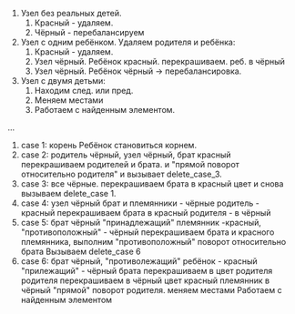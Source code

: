 1) Узел без реальных детей.
	1) Красный - удаляем.
	2) Чёрный - перебалансируем
2) Узел с одним ребёнком.
Удаляем родителя и ребёнка:
	1) Красный - удаляем.
	2) Узел чёрный. Ребёнок красный. перекрашиваем. реб. в чёрный
	3) Узел чёрный. Ребёнок чёрный -> перебалансировка.
3) Узел с двумя детьми:
	1) Находим след. или пред.
	2) Меняем местами
	3) Работаем с найденным элементом.

...
1) case 1: корень 
	Ребёнок становиться корнем.
2) case 2: 
	 родитель чёрный, 
	 узел чёрный, 
	 брат красный
перекрашиваем родителей и брата. 
и "прямой поворот относительно родителя" и вызывает delete_case_3.
3) case 3: все чёрные.
перекрашиваем брата в красный цвет и снова вызываем delete_case 1.
4) case 4: узел чёрный 
брат и племянники - чёрные
родитель - красный
перекрашиваем брата в красный
родителя - в чёрный
5) case 5: брат чёрный
"принадлежащий" племянник
-красный, 
"противоположный" - чёрный
перекрашиваем брата
и красного племянника,
выполним "противоположный"
поворот относительно брата
Вызываем delete_case 6
6) case 6: брат чёрный, 
"противолежащий"
ребёнок - красный
"прилежащий" - чёрный
брата перекрашиваем в цвет родителя
родителя перекрашиваем в чёрный цвет
красный племянник в чёрный
"прямой" поворот родителя.
меняем местами
Работаем с найденным элементом